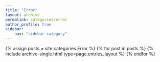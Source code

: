 ```yaml
---
title: "Error"
layout: archive
permalink: categories/error
author_profile: true
sidebar:
    nav: "sidebar-category"
---
```



{% assign posts = site.categories.Error %}
{% for post in posts %} {% include archive-single.html type=page.entries_layout %} {% endfor %}